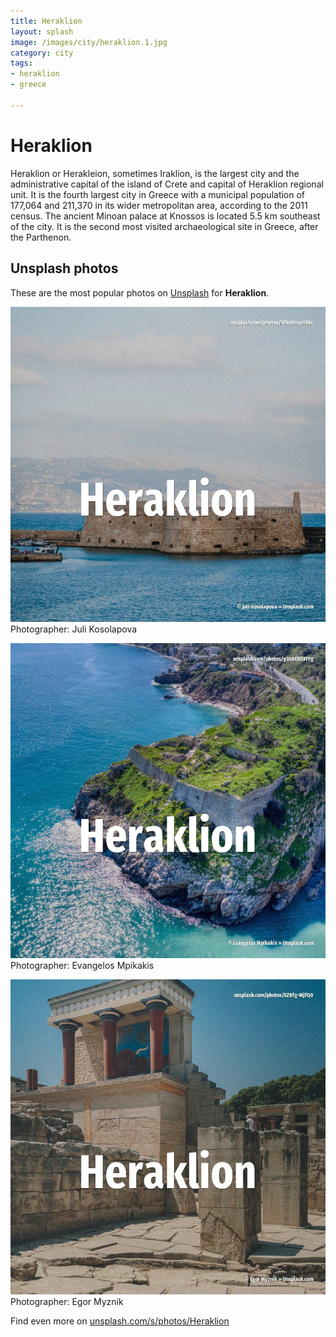 ```yaml
---
title: Heraklion
layout: splash
image: /images/city/heraklion.1.jpg
category: city
tags:
- heraklion
- greece

---
```

# Heraklion

Heraklion or Herakleion, sometimes Iraklion, is the largest city and the administrative capital of  the island of Crete and capital of Heraklion regional unit. It is the fourth largest city in Greece with a municipal population of 177,064 and 211,370 in its  wider metropolitan area, according to the 2011 census.  The ancient Minoan palace at Knossos is located 5.5 km  southeast of the city. It is the second most visited archaeological site in Greece, after the Parthenon. 

 
## Unsplash photos
These are the most popular photos on [Unsplash](https://unsplash.com) for **Heraklion**.
 
![Heraklion](/images/city/heraklion.1.jpg)
Photographer:  Juli Kosolapova
 
![Heraklion](/images/city/heraklion.2.jpg)
Photographer:  Evangelos Mpikakis
 
![Heraklion](/images/city/heraklion.3.jpg)
Photographer:  Egor Myznik
 
Find even more on [unsplash.com/s/photos/Heraklion](https://unsplash.com/s/photos/Heraklion)
 
